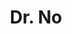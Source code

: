 ---
title: Dr. No

comment: '
C major scale :
<abc-track abc="[K:C] [L:1/4] CDEFGABc" bpm="80"></abc-track>
C Harmonic major scale :
<abc-track abc="[K:C] [L:1/4] CDEFG_ABc" bpm="80"></abc-track>
C Double harmonic major scale :
<abc-track abc="[K:C] [L:1/4] C_DEFG_ABc" key="C" bpm="80"></abc-track>
Without the fifth :
<abc-track abc="[M:4/4] [K:C] [L:1/4] C_DEF | _ABc2- | c4" bpm="80"></abc-track>
The descent :
<abc-track abc="[M:4/4] [K:C] [L:1/4] _dc_AF | _D4" bpm="80"></abc-track>
Ostinato :
<abc-track abc="[M:4/4] [K:C] (3GGGz2(3GGG" bpm="80"></abc-track>
'
---